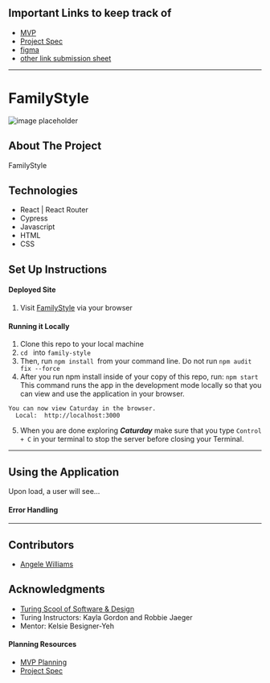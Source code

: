 ## Important Links to keep track of
* [MVP](https://docs.google.com/document/d/1M1eMH3h6IY1Q6PFv-rs2hmcqOgAt_IYi5AYOhwaO2Nk/edit)
*  [Project Spec](https://frontend.turing.edu/projects/module-3/showcase.html)
* [figma](https://www.figma.com/file/z62sIwoX9EdVwouLNCUGoL/FamilyStyle?node-id=0%3A1)
* [other link submission sheet](https://docs.google.com/spreadsheets/d/1O5tv2wxmzeJp8-vlk5bZNTtRBEYQ4Zk-0SgOuyzzVJg/edit#gid=0)


------
# FamilyStyle
![image placeholder](link-here)

## About The Project
FamilyStyle

## Technologies
* React | React Router
* Cypress
* Javascript
* HTML
* CSS

## Set Up Instructions
#### Deployed Site
1. Visit [FamilyStyle]() via your browser

#### Running it Locally
1. Clone this repo to your local machine
2. `cd ` into `family-style`
3. Then, run `npm install `from your command line. Do not run `npm audit fix --force`
4. After you run npm install inside of your copy of this repo, run:
`npm start`
This command runs the app in the development mode locally so that you can view and use the application in your browser.
```
You can now view Caturday in the browser.
  Local:  http://localhost:3000
```

5. When you are done exploring _**Caturday**_ make sure that you type `Control + C` in your terminal to stop the server before closing your Terminal.
---


## Using the Application
Upon load, a user will see...

#### Error Handling


----
## Contributors
- [Angele Williams](https://github.com/angelewilliams)

## Acknowledgments

* [Turing Scool of Software & Design](https://turing.edu/)
* Turing Instructors: Kayla Gordon and Robbie Jaeger
* Mentor: Kelsie Besigner-Yeh


#### Planning Resources

* [MVP Planning]()
* [Project Spec](https://frontend.turing.edu/projects/module-3/showcase.html)
